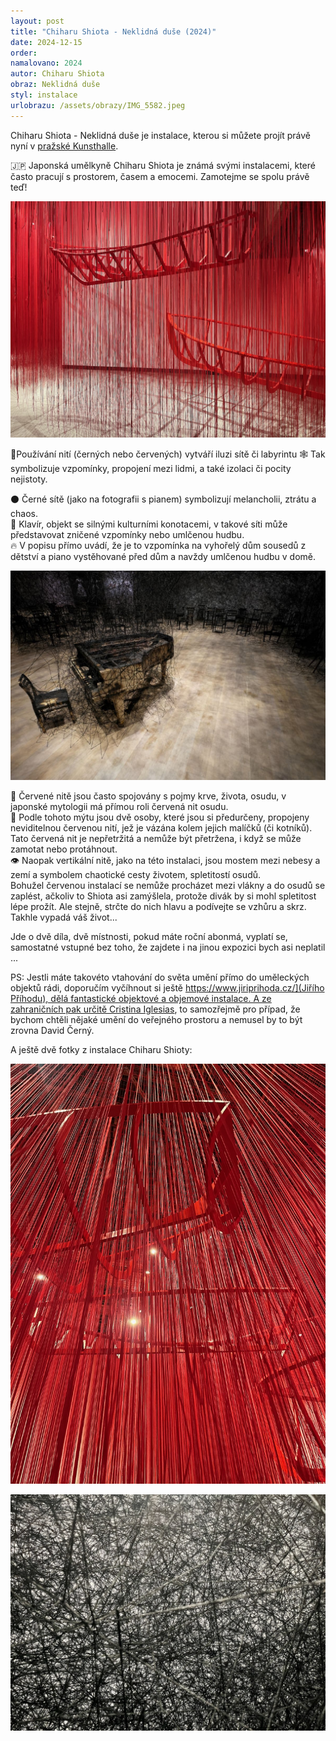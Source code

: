 ```yaml
---
layout: post
title: "Chiharu Shiota - Neklidná duše (2024)"
date: 2024-12-15
order: 
namalovano: 2024
autor: Chiharu Shiota
obraz: Neklidná duše
styl: instalace
urlobrazu: /assets/obrazy/IMG_5582.jpeg
---
```


Chiharu Shiota - Neklidná duše je instalace, kterou si můžete projít právě nyní v [pražské Kunsthalle](https://www.kunsthallepraha.org/udalosti/chiharu-shiota-neklidna-duse). 

🇯🇵 Japonská umělkyně Chiharu Shiota je známá svými instalacemi, které často pracují s prostorem, časem a emocemi. Zamotejme se spolu právě teď!

![Chiharu Shiota - Červená síť](/assets/obrazy/IMG_5582.jpeg)

🧵Používání nití (černých nebo červených) vytváří iluzi sítě či labyrintu
🕸️ Tak symbolizuje vzpomínky, propojení mezi lidmi, a také izolaci či pocity nejistoty.

⚫️ Černé sítě (jako na fotografii s pianem) symbolizují melancholii, ztrátu a chaos. \
🎹 Klavír, objekt se silnými kulturními konotacemi, v takové síti může představovat zničené vzpomínky nebo umlčenou hudbu.  \
🔥 V popisu přímo uvádí, že je to vzpomínka na vyhořelý dům sousedů z dětství a piano vystěhované před dům a navždy umlčenou hudbu v domě.

![Chiharu Shiota - Černá síť](/assets/obrazy/chiharu-shiota-piano.jpg)

🔴 Červené nitě jsou často spojovány s pojmy krve, života, osudu, v japonské mytologii má přímou roli červená nit osudu. \
🔮 Podle tohoto mýtu jsou dvě osoby, které jsou si předurčeny, propojeny neviditelnou červenou nití, jež je vázána kolem jejich malíčků (či kotníků). Tato červená nit je nepřetržitá a nemůže být přetržena, i když se může zamotat nebo protáhnout. \
👁️ Naopak vertikální nitě, jako na této instalaci, jsou mostem mezi nebesy a zemí a symbolem chaotické cesty životem, spletitostí osudů. \
Bohužel červenou instalací se nemůže procházet mezi vlákny a do osudů se zaplést, ačkoliv to Shiota asi zamýšlela, protože divák by si mohl spletitost lépe prožít. Ale stejně, strčte do nich hlavu a podívejte se vzhůru a skrz. Takhle vypadá váš život...

Jde o dvě díla, dvě místnosti, pokud máte roční abonmá, vyplatí se, samostatné vstupné bez toho, že zajdete i na jinou expozici bych asi neplatil ...

PS: Jestli máte takovéto vtahování do světa umění přímo do uměleckých objektů rádi, doporučím vyčíhnout si ještě [https://www.jiriprihoda.cz/](Jiřího Příhodu), dělá fantastické objektové a objemové instalace. A ze zahraničních pak určitě Cristina Iglesias](https://cristinaiglesias.com/), to samozřejmě pro případ, že bychom chtěli nějaké umění do veřejného prostoru a nemusel by to být zrovna David Černý. 

A ještě dvě fotky z instalace Chiharu Shioty:

![Chiharu Shiota - Červená síť](/assets/obrazy/IMG_5586.jpeg)

![Chiharu Shiota - Černá síť](/assets/obrazy/IMG_5589.jpeg)
